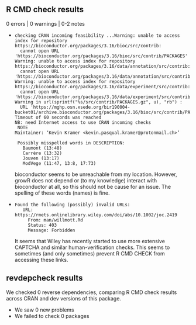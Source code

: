 ## R CMD check results

0 errors | 0 warnings | 0-2 notes

* ```
  checking CRAN incoming feasibility ...Warning: unable to access index for repository https://bioconductor.org/packages/3.16/bioc/src/contrib:
    cannot open URL 'https://bioconductor.org/packages/3.16/bioc/src/contrib/PACKAGES'
  Warning: unable to access index for repository https://bioconductor.org/packages/3.16/data/annotation/src/contrib:
    cannot open URL 'https://bioconductor.org/packages/3.16/data/annotation/src/contrib/PACKAGES'
  Warning: unable to access index for repository https://bioconductor.org/packages/3.16/data/experiment/src/contrib:
    cannot open URL 'https://bioconductor.org/packages/3.16/data/experiment/src/contrib/PACKAGES'
  Warning in url(sprintf("%s/src/contrib/PACKAGES.gz", u), "rb") :
    URL 'https://mghp.osn.xsede.org/bir190004-bucket01/archive.bioconductor.org/packages/3.16/bioc/src/contrib/PACKAGES.gz': Timeout of 60 seconds was reached
  NB: need Internet access to use CRAN incoming checks
   NOTE
  Maintainer: ‘Kevin Kramer <kevin.pasqual.kramer@protonmail.ch>’
   
   Possibly misspelled words in DESCRIPTION:
     Baumont (13:48)
     Carrère (13:32)
     Jouven (13:17)
     ModVege (11:47, 13:8, 17:73)
  ```

  bioconductor seems to be unreachable from my location. However, growR does 
  not depend or (to my knowledge) interact with bioconductor at all, so this 
  should not be cause for an issue.
  The spelling of these words (names) is fine.
   
* ```
  Found the following (possibly) invalid URLs:
     URL: https://rmets.onlinelibrary.wiley.com/doi/abs/10.1002/joc.2419
       From: man/willmott.Rd
       Status: 403
       Message: Forbidden
  ```

  It seems that Wiley has recently started to use more extensive CAPTCHA and 
  similar human-verification checks. This seems to sometimes (and only 
  sometimes) prevent R CMD CHECK from accessing these links.

## revdepcheck results

We checked 0 reverse dependencies, comparing R CMD check results across CRAN and dev versions of this package.

 * We saw 0 new problems
 * We failed to check 0 packages

